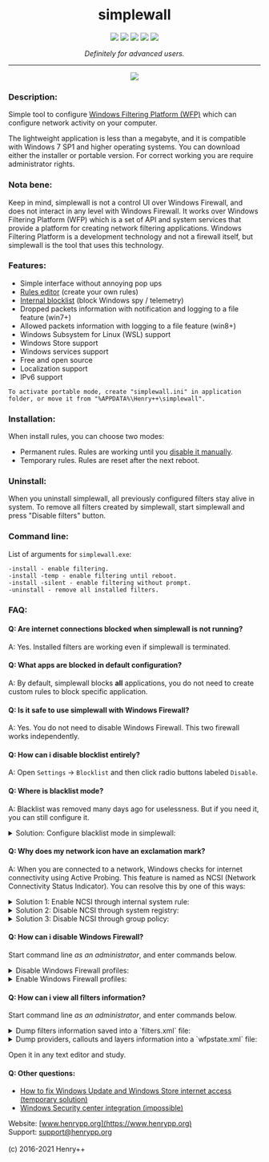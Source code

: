 <h1 align="center">simplewall</h1>

<p align="center">
	<a href="https://github.com/henrypp/simplewall/releases"><img src="https://img.shields.io/github/v/release/henrypp/simplewall?style=flat-square&include_prereleases&label=version" /></a>
	<a href="https://github.com/henrypp/simplewall/releases"><img src="https://img.shields.io/github/downloads/henrypp/simplewall/total.svg?style=flat-square" /></a>
	<a href="https://github.com/henrypp/simplewall/issues"><img src="https://img.shields.io/github/issues-raw/henrypp/simplewall.svg?style=flat-square&label=issues" /></a>
	<a href="https://github.com/henrypp/simplewall/graphs/contributors"><img src="https://img.shields.io/github/contributors/henrypp/simplewall?style=flat-square" /></a>
	<a href="https://github.com/henrypp/simplewall/blob/master/LICENSE"><img src="https://img.shields.io/github/license/henrypp/simplewall?style=flat-square" /></a>
</p>

<p align="center">
	<i>Definitely for advanced users.</i>
</p>

-------

<p align="center">
	<img src="https://www.henrypp.org/images/simplewall.png" />
</p>

### Description:
Simple tool to configure [Windows Filtering Platform (WFP)](https://docs.microsoft.com/en-us/windows/win32/fwp/windows-filtering-platform-start-page) which can configure network activity on your computer.

The lightweight application is less than a megabyte, and it is compatible with Windows 7 SP1 and higher operating systems.
You can download either the installer or portable version. For correct working you are require administrator rights.

### Nota bene:
Keep in mind, simplewall is not a control UI over Windows Firewall, and does not interact in any level with Windows Firewall. It works over Windows Filtering Platform (WFP) which is a set of API and system services that provide a platform for creating network filtering applications. Windows Filtering Platform is a development technology and not a firewall itself, but simplewall is the tool that uses this technology.

### Features:
- Simple interface without annoying pop ups
- [Rules editor](https://github.com/henrypp/simplewall/wiki/Rules-editor) (create your own rules)
- [Internal blocklist](https://github.com/crazy-max/WindowsSpyBlocker/wiki/dataSimplewall) (block Windows spy / telemetry)
- Dropped packets information with notification and logging to a file feature (win7+)
- Allowed packets information with logging to a file feature (win8+)
- Windows Subsystem for Linux (WSL) support
- Windows Store support
- Windows services support
- Free and open source
- Localization support
- IPv6 support

```
To activate portable mode, create "simplewall.ini" in application folder, or move it from "%APPDATA%\Henry++\simplewall".
```

### Installation:
When install rules, you can choose two modes:
- Permanent rules. Rules are working until you <a href="#uninstall">disable it manually</a>.
- Temporary rules. Rules are reset after the next reboot.

### Uninstall:
When you uninstall simplewall, all previously configured filters stay alive in system.
To remove all filters created by simplewall, start simplewall and press "Disable filters" button.

### Command line:
List of arguments for `simplewall.exe`:

~~~
-install - enable filtering.
-install -temp - enable filtering until reboot.
-install -silent - enable filtering without prompt.
-uninstall - remove all installed filters.
~~~

### FAQ:
#### Q: Are internet connections blocked when simplewall is not running?
A: Yes. Installed filters are working even if simplewall is terminated.

#### Q: What apps are blocked in default configuration?
A: By default, simplewall blocks **all** applications, you do not need to create custom rules to block specific application.

#### Q: Is it safe to use simplewall with Windows Firewall?
A:  Yes. You do not need to disable Windows Firewall. This two firewall works independently.

#### Q: How can i disable blocklist entirely?
A:  Open `Settings` -> `Blocklist` and then click radio buttons labeled `Disable`.

#### Q: Where is blacklist mode?
A: Blacklist was removed many days ago for uselessness. But if you need it, you can still configure it.

<details>
<summary>Solution: Configure blacklist mode in simplewall:</summary>

---
1) Open `Settings` -> `Rules`
2) Uncheck `Block outbound for all` and `Block inbound for all` options.
3) Create user rule (green cross on toolbar) with block action, any direction, `Block connection` name and empty remote and local rule.
4) You can assign this rule for apps whatever you want to block network access.
</details>

#### Q: Why does my network icon have an exclamation mark?
A: When you are connected to a network, Windows checks for internet connectivity using Active Probing. This feature is named as NCSI (Network Connectivity Status Indicator). You can resolve this by one of this ways:

<details>
<summary>Solution 1: Enable NCSI through internal system rule:</summary>

---
1) Open `System rules` tab.
2) Allow `NCSI` rule (enabled by default).
</details>

<details>
<summary>Solution 2: Disable NCSI through system registry:</summary>

---
Create `Disable NCSI.reg` and import it into registry.

```reg
Windows Registry Editor Version 5.00

[HKEY_LOCAL_MACHINE\SOFTWARE\Policies\Microsoft\Windows\NetworkConnectivityStatusIndicator]
"NoActiveProbe"=dword:00000001
"DisablePassivePolling"=dword:00000001
```
</details>

<details>
<summary>Solution 3: Disable NCSI through group policy:</summary>

---
1) Launch the group policy editor (`gpedit.msc` ).
2) Go to `Computer Configuration -> Administrative Templates -> System -> Internet Communication Management -> Internet Communication Settings`.
3) Double-click `Turn off Windows Network Connectivity Status Indicator active tests` and then select Enabled. Click Ok.
4) Open the Command Prompt (Admin) and enter `gpupdate /force` to enforce the changes made to the Group Policies.
</details>

#### Q: How can i disable Windows Firewall?
Start command line _as an administrator_, and enter commands below.

<details>
<summary>Disable Windows Firewall profiles:</summary>

---
~~~bat
netsh advfirewall set allprofiles state off
~~~
</details>

<details>
<summary>Enable Windows Firewall profiles:</summary>

---
~~~bat
netsh advfirewall set allprofiles state on
~~~
</details>

#### Q: How can i view all filters information?
Start command line _as an administrator_, and enter commands below.

<details>
<summary>Dump filters information saved into a `filters.xml` file:</summary>

---
~~~bat
cd /d %USERPROFILE%\Desktop

netsh wfp show filters
~~~
</details>

<details>
<summary>Dump providers, callouts and layers information into a `wfpstate.xml` file:</summary>

---
~~~bat
cd /d %USERPROFILE%\Desktop

netsh wfp show state
~~~
</details>

Open it in any text editor and study.

#### Q: Other questions:
- [How to fix Windows Update and Windows Store internet access (temporary solution)](https://github.com/henrypp/simplewall/issues/206#issuecomment-439830634)
- [Windows Security center integration (impossible)](https://stackoverflow.com/questions/3698285/how-can-i-tell-the-windows-security-center-that-im-an-antivirus/3698375#3698375)

Website: [www.henrypp.org](https://www.henrypp.org)<br />
Support: support@henrypp.org<br />
<br />
(c) 2016-2021 Henry++
